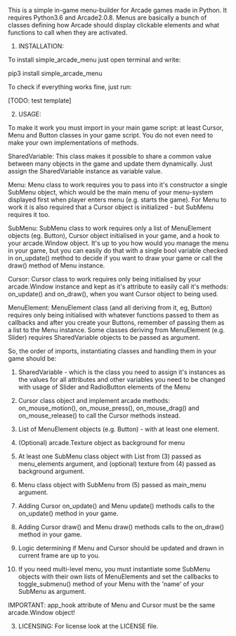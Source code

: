 This is a simple in-game menu-builder for Arcade games made in Python. It requires Python3.6 and Arcade2.0.8. Menus are
basically a bunch of classes defining how Arcade should display clickable elements and what functions to call when they
are activated.

1. INSTALLATION:

To install simple_arcade_menu just open terminal and write:

pip3 install simple_arcade_menu

To check if everything works fine, just run:

[TODO: test template]

2. USAGE:

To make it work you must import in your main game script: at least Cursor, Menu and Button classes in your game script. You do not even need to make your own implementations of methods.

SharedVariable:
This class makes it possible to share a common value between many objects in the game and update them dynamically. Just
assign the SharedVariable instance as variable value.

Menu:
Menu class to work requires you to pass into it's constructor a single SubMenu object, which would be the main menu of
your menu-system displayed first when player enters menu (e.g. starts the game). For Menu to work it is also required
that a Cursor object is initialized - but SubMenu requires it too.

SubMenu:
SubMenu class to work requires only a list of MenuElement objects (eg. Button), Cursor object initialised in your game,
and a hook to your arcade.Window object. It's up to you how would you manage the menu in your game, but you can easily
do that with a single bool variable checked in on_update() method to decide if you want to draw your game or call the
draw() method of Menu instance.

Cursor:
Cursor class to work requires only being initialised by your arcade.Window instance and kept as it's attribute to easily
call it's methods: on_update() and on_draw(), when you want Cursor object to being used.

MenuElement:
MenuElement class (and all deriving from it, eg, Button) requires only being initialised with whatever functions passed
to them as callbacks and after you create your Buttons, remember of passing them as a list to the Menu instance. Some
classes deriving from MenuElement (e.g. Slider) requires SharedVariable objects to be passed as argument.

So, the order of imports, instantiating classes and handling them in your game should be:
1. SharedVariable - which is the class you need to assign it's instances as the values for all attributes and other
variables you need to be changed with usage of Slider and RadioButton elements of the Menu
2. Cursor class object and implement arcade methods: on_mouse_motion(), on_mouse_press(), on_mouse_drag() and
on_mouse_release() to call the Cursor methods instead.
3. List of MenuElement objects (e.g. Button) - with at least one element.
4. (Optional) arcade.Texture object as background for menu
5. At least one SubMenu class object with List from (3) passed as menu_elements argument, and (optional) texture from
(4) passed as background argument.
6. Menu class object with SubMenu from (5) passed as main_menu argument.
7. Adding Cursor on_update() and Menu update() methods calls to the on_update() method in your game.
8. Adding Cursor draw() and Menu draw() methods calls to the on_draw() method in your game.
9. Logic determining if Menu and Cursor should be updated and drawn in current frame are up to you.

9. If you need multi-level menu, you must instantiate some SubMenu objects with their own lists of MenuElements and set
the callbacks to toggle_submenu() method of your Menu with the 'name' of your SubMenu as argument.

IMPORTANT: app_hook attribute of Menu and Cursor must be the same arcade.Window object!

3. LICENSING:
For license look at the LICENSE file.
